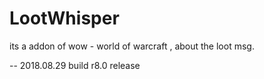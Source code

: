# LootWhisper
its a addon of wow - world of warcraft , about the loot msg.

-- 2018.08.29 build r8.0 release
